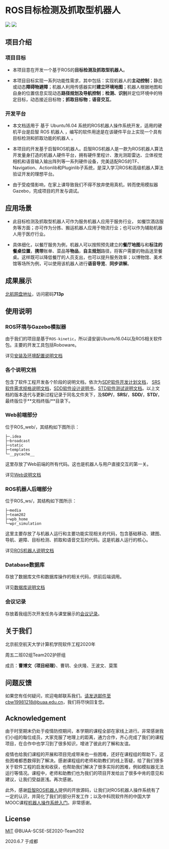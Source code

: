 

# ROS目标检测及抓取型机器人

![](https://img.shields.io/badge/version-1.01-orange.svg)  ![](https://img.shields.io/badge/license-MIT-Green.svg)

## 项目介绍

### 项目目标

- 本项目意在开发一个基于ROS的**目标检测及抓取型机器人**。


- 本项目目标实现一系列功能性需求，其中包括：实现机器人的**主动控制**；静态或动态**障碍物避障**；机器人利用传感器实时**建立环境地图**；机器人根据地图和自身的位置信息实现动态**路径规划及导航控制**；**检测、识别**并定位环境中的特定目标，动态接近目标物；**抓取目标物**；**语音交互**。


### 开发平台

- 本文档适用于 基于 Ubuntu16.04 系统的ROS机器人操作系统开发，适用的硬机平台是启智 ROS 机器人 ，编写的软件用途是在该硬件平台上实现一个具有目标检测和抓取功能的机器人 。


- 本项目的开发基于启智ROS机器人。启智ROS机器人是一款为ROS机器人算法开发量身打造的机器人硬件平台，拥有硬件里程计、激光测距雷达、立体视觉相机和语音输入输出阵列等一系列硬件设备，完美适配ROS的TF、Navigation、Actionlib和Pluginlib子系统，是深入学习ROS和高级机器人算法验证开发的理想平台。


- 由于受疫情影响，在家上课导致我们不得不放弃使用真机，转而使用模拟器Gazebo，完成项目的开发与调试。


## 应用场景

- 此目标检测及抓取型机器人可作为服务机器人应用于服务行业， 如餐饮酒店服务等方面；亦可作为分拣、搬运机器人应用于物流行业；也可以作为辅助机器人用于医疗行业。


- 具体细化，以餐厅服务为例，机器人可以按照预先建立的**餐厅地图**与和**标注的餐桌位置**，**携带**账单、菜品等**物品**，**自主规划**路径，将客户需要的物品送至餐桌。这样既可以降低餐厅的人员支出，也可以提升服务效率；以博物馆、美术馆等场所为例，可以使用该机器人进行**语音导览**、**同步讲解**。

## 成果展示

[北航网盘地址](https://bhpan.buaa.edu.cn:443/link/E385686582DB9477E8316FD609B9099D)，访问密码**713p**

## 使用说明

### ROS环境与Gazebo模拟器

由于我们的项目是基于`ROS-kinetic`，所以请安装Ubuntu16.04以及ROS相关软件包。主要的开发工具包括Roboware。

详见[安装及环境配置说明文档](./install.md)

### 各个说明文档

包含了软件工程开发各个阶段的说明文档，依次为[SDP软件开发计划文档](./SDP/)， [SRS软件需求规格说明文档](./SRS)，[SDD软件设计说明书](./SDD/)，[STD软件测试说明文档](./STD/)。以上文档的版本迭代与更新过程记录于同名文件夹下，及**SDP/**，**SRS/**，**SDD/**，**STD/**，最终版位于**文档终版/**目录下。

### Web前端部分

位于ROS_web/，其结构如下图所示：

```
├─.idea
├─broadcast
├─static
├─templates
└─__pycache__
```

这里存放了Web前端的所有代码。这也是机器人与用户直接交互的第一关。

详见[Web说明文档](./ROS_web/README.md)

### ROS机器人后端部分

位于ROS_ws/，其结构如下图所示：

```
├─media
├─team202
├─wpb_home
└─wpr_simulation
```

这里主要存放了与机器人运行和主要功能实现相关的代码，包含基础移动、建图、导航、避障、目标检测、抓取和语音交互的代码。这是机器人运行的核心。

详见[ROS机器人说明文档](./ROS_ws/README.md)

### Database数据库

存放了数据库文件和数据库操作的相关代码，供前后端调用。

详见[数据库说明文档](./database/README.md)

### 会议记录

存放着我组历次开发任务与课堂展示的[会议记录](./会议记录/)。

## 关于我们

北京航空航天大学计算机学院软件工程2020年

周五二班02组Team202护肝组

成员：**曹博文（项目经理）**、曹玥、全庆隆、王波文、莫策

## 问题反馈

如果您有任何疑问，欢迎电邮联系我们。请发送邮件至cbw19981218@buaa.edu.cn，我们将尽快回复您。

## Acknowledgement

由于时至期末仍处于疫情防控期间，本学期的课程全部在家线上进行。非常感谢我们小组的每位成员，大家克服了地理上的距离，通力合作，齐心完成了我们的课程项目，在合作中也学习到了很多知识，增进了彼此的了解和友谊。

疫情也给我们课程的开展和项目完成带来也一些困难，还好在课程组的帮助下，这些困难都悉数得到了解决。感谢课程组的老师和助教们的线上答疑，给了我们很多关于软件工程的启发和收获，也帮助我们解决了很多实际的困难，例如模拟器无法运行等情况。课程中，老师和助教们也为我们的项目开发给出了很多中肯的意见和建议，让我们受益匪浅。再次感谢。

此外，感谢[启智ROS机器人](https://github.com/6-robot/wpb_home)提供的开放源码，让我们对ROS机器人操作系统有了一定的认识，并简化了我们的部分开发工作；以及中科院软件所的中国大学MOOC课程[机器人操作系统入门](https://www.icourse163.org/course/ISCAS-1002580008)。非常感谢。

## License

[MIT](./LICENSE) @BUAA-SCSE-SE2020-Team202



2020.6.7 于成都

